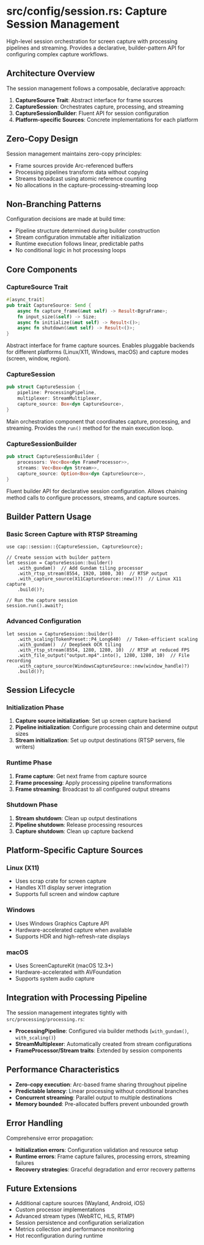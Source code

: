 # src/config/session.rs: Capture Session Management

High-level session orchestration for screen capture with processing pipelines and streaming. Provides a declarative, builder-pattern API for configuring complex capture workflows.

## Architecture Overview

The session management follows a composable, declarative approach:
1. **CaptureSource Trait**: Abstract interface for frame sources
2. **CaptureSession**: Orchestrates capture, processing, and streaming
3. **CaptureSessionBuilder**: Fluent API for session configuration
4. **Platform-specific Sources**: Concrete implementations for each platform

## Zero-Copy Design

Session management maintains zero-copy principles:
- Frame sources provide Arc-referenced buffers
- Processing pipelines transform data without copying
- Streams broadcast using atomic reference counting
- No allocations in the capture-processing-streaming loop

## Non-Branching Patterns

Configuration decisions are made at build time:
- Pipeline structure determined during builder construction
- Stream configuration immutable after initialization
- Runtime execution follows linear, predictable paths
- No conditional logic in hot processing loops

## Core Components

### CaptureSource Trait
```rust
#[async_trait]
pub trait CaptureSource: Send {
    async fn capture_frame(&mut self) -> Result<BgraFrame>;
    fn input_size(&self) -> Size;
    async fn initialize(&mut self) -> Result<()>;
    async fn shutdown(&mut self) -> Result<()>;
}
```

Abstract interface for frame capture sources. Enables pluggable backends for different platforms (Linux/X11, Windows, macOS) and capture modes (screen, window, region).

### CaptureSession
```rust
pub struct CaptureSession {
    pipeline: ProcessingPipeline,
    multiplexer: StreamMultiplexer,
    capture_source: Box<dyn CaptureSource>,
}
```

Main orchestration component that coordinates capture, processing, and streaming. Provides the `run()` method for the main execution loop.

### CaptureSessionBuilder
```rust
pub struct CaptureSessionBuilder {
    processors: Vec<Box<dyn FrameProcessor>>,
    streams: Vec<Box<dyn Stream>>,
    capture_source: Option<Box<dyn CaptureSource>>,
}
```

Fluent builder API for declarative session configuration. Allows chaining method calls to configure processors, streams, and capture sources.

## Builder Pattern Usage

### Basic Screen Capture with RTSP Streaming
```rust,no_run
use cap::session::{CaptureSession, CaptureSource};

// Create session with builder pattern
let session = CaptureSession::builder()
    .with_gundam()  // Add Gundam tiling processor
    .with_rtsp_stream(8554, 1920, 1080, 30)  // RTSP output
    .with_capture_source(X11CaptureSource::new()?)  // Linux X11 capture
    .build()?;

// Run the capture session
session.run().await?;
```

### Advanced Configuration
```rust,no_run
let session = CaptureSession::builder()
    .with_scaling(TokenPreset::P4_Long640)  // Token-efficient scaling
    .with_gundam()  // DeepSeek OCR tiling
    .with_rtsp_stream(8554, 1280, 1280, 10)  // RTSP at reduced FPS
    .with_file_output("output.mp4".into(), 1280, 1280, 10)  // File recording
    .with_capture_source(WindowsCaptureSource::new(window_handle)?)
    .build()?;
```

## Session Lifecycle

### Initialization Phase
1. **Capture source initialization**: Set up screen capture backend
2. **Pipeline initialization**: Configure processing chain and determine output sizes
3. **Stream initialization**: Set up output destinations (RTSP servers, file writers)

### Runtime Phase
1. **Frame capture**: Get next frame from capture source
2. **Frame processing**: Apply processing pipeline transformations
3. **Frame streaming**: Broadcast to all configured output streams

### Shutdown Phase
1. **Stream shutdown**: Clean up output destinations
2. **Pipeline shutdown**: Release processing resources
3. **Capture shutdown**: Clean up capture backend

## Platform-Specific Capture Sources

### Linux (X11)
- Uses scrap crate for screen capture
- Handles X11 display server integration
- Supports full screen and window capture

### Windows
- Uses Windows Graphics Capture API
- Hardware-accelerated capture when available
- Supports HDR and high-refresh-rate displays

### macOS
- Uses ScreenCaptureKit (macOS 12.3+)
- Hardware-accelerated with AVFoundation
- Supports system audio capture

## Integration with Processing Pipeline

The session management integrates tightly with `src/processing/processing.rs`:

- **ProcessingPipeline**: Configured via builder methods (`with_gundam()`, `with_scaling()`)
- **StreamMultiplexer**: Automatically created from stream configurations
- **FrameProcessor/Stream traits**: Extended by session components

## Performance Characteristics

- **Zero-copy execution**: Arc-based frame sharing throughout pipeline
- **Predictable latency**: Linear processing without conditional branches
- **Concurrent streaming**: Parallel output to multiple destinations
- **Memory bounded**: Pre-allocated buffers prevent unbounded growth

## Error Handling

Comprehensive error propagation:
- **Initialization errors**: Configuration validation and resource setup
- **Runtime errors**: Frame capture failures, processing errors, streaming failures
- **Recovery strategies**: Graceful degradation and error recovery patterns

## Future Extensions

- Additional capture sources (Wayland, Android, iOS)
- Custom processor implementations
- Advanced stream types (WebRTC, HLS, RTMP)
- Session persistence and configuration serialization
- Metrics collection and performance monitoring
- Hot reconfiguration during runtime